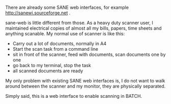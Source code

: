 There are already some SANE web interfaces, for example http://sanewi.sourceforge.net .

sane-web is little different from those. As a heavy duty scanner user, I maintained electrical copies of almost all my bills, papers, time sheets and anything scanable. My normal use of scanner is like this:

  * Carry out a lot of documents, normally in A4
  * Start the scan task from a command line
  * sit in front of the scanner, feed with documents, scan documents one by one
  * go back to my terminal, stop the task
  * all scanned documents are ready

My only problem with existing SANE web interfaces is, I do not want to walk around between the scanner and my monitor, they are physically separated.

Simply said, this is a web interface to enable scanning in BATCH.